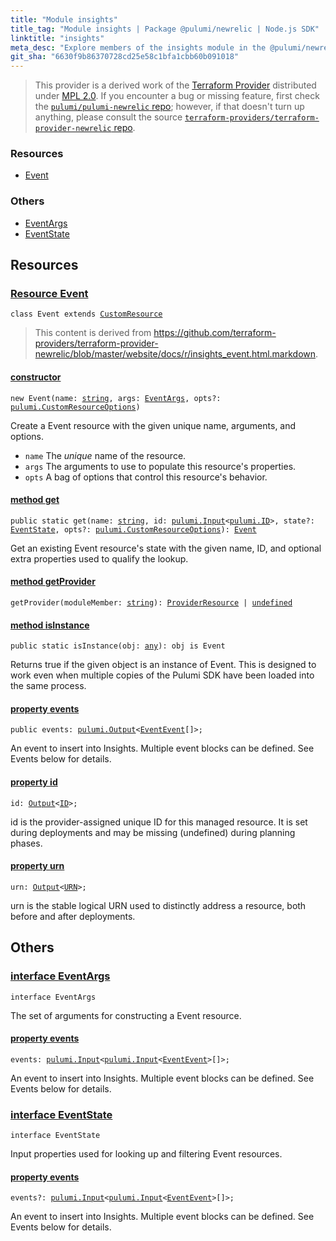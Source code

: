 ```yaml
---
title: "Module insights"
title_tag: "Module insights | Package @pulumi/newrelic | Node.js SDK"
linktitle: "insights"
meta_desc: "Explore members of the insights module in the @pulumi/newrelic package."
git_sha: "6630f9b86370728cd25e58c1bfa1cbb60b091018"
---
```


<!-- WARNING: this page was generated by a tool. Do not edit it by hand. -->
<!-- To change it, please see https://github.com/pulumi/docs/tree/master/tools/tscdocgen. -->


> This provider is a derived work of the [Terraform Provider](https://github.com/terraform-providers/terraform-provider-newrelic)
> distributed under [MPL 2.0](https://www.mozilla.org/en-US/MPL/2.0/). If you encounter a bug or missing feature,
> first check the [`pulumi/pulumi-newrelic` repo](https://github.com/pulumi/pulumi-newrelic/issues); however, if that doesn't turn up anything,
> please consult the source [`terraform-providers/terraform-provider-newrelic` repo](https://github.com/terraform-providers/terraform-provider-newrelic/issues).





<h3>Resources</h3>
<ul class="api">
    <li><a href="#Event"><span class="symbol resource"></span>Event</a></li>
</ul>


<h3>Others</h3>
<ul class="api">
    <li><a href="#EventArgs"><span class="symbol api"></span>EventArgs</a></li>
    <li><a href="#EventState"><span class="symbol api"></span>EventState</a></li>
</ul>


<h2 id="resources">Resources</h2>
<h3 class="pdoc-module-header" id="Event" data-link-title="Event">
    <a href="https://github.com/pulumi/pulumi-newrelic/blob/{{< param git_sha >}}/sdk/nodejs/insights/event.ts#L12">
        Resource <strong>Event</strong>
    </a>
</h3>

<pre class="highlight"><code><span class='kr'>class</span> <span class='nx'>Event</span> <span class='kr'>extends</span> <a href='/docs/reference/pkg/nodejs/pulumi/pulumi/#CustomResource'>CustomResource</a></code></pre>

> This content is derived from https://github.com/terraform-providers/terraform-provider-newrelic/blob/master/website/docs/r/insights_event.html.markdown.

<h4 class="pdoc-member-header" id="Event-constructor">
<a class="pdoc-child-name" href="https://github.com/pulumi/pulumi-newrelic/blob/{{< param git_sha >}}/sdk/nodejs/insights/event.ts#L42"> <b>constructor</b></a>
</h4>


<pre class="highlight"><code><span class='kd'></span><span class='kd'>new</span> Event(name: <span class='kd'><a href='https://developer.mozilla.org/en-US/docs/Web/JavaScript/Reference/Global_Objects/String'>string</a></span>, args: <a href='#EventArgs'>EventArgs</a>, opts?: <a href='/docs/reference/pkg/nodejs/pulumi/pulumi/#CustomResourceOptions'>pulumi.CustomResourceOptions</a>)</code></pre>


Create a Event resource with the given unique name, arguments, and options.

* `name` The _unique_ name of the resource.
* `args` The arguments to use to populate this resource&#39;s properties.
* `opts` A bag of options that control this resource&#39;s behavior.

<h4 class="pdoc-member-header" id="Event-get">
<a class="pdoc-child-name" href="https://github.com/pulumi/pulumi-newrelic/blob/{{< param git_sha >}}/sdk/nodejs/insights/event.ts#L21">method <b>get</b></a>
</h4>


<pre class="highlight"><code><span class='kd'>public static </span>get(name: <span class='kd'><a href='https://developer.mozilla.org/en-US/docs/Web/JavaScript/Reference/Global_Objects/String'>string</a></span>, id: <a href='/docs/reference/pkg/nodejs/pulumi/pulumi/#Input'>pulumi.Input</a>&lt;<a href='/docs/reference/pkg/nodejs/pulumi/pulumi/#ID'>pulumi.ID</a>&gt;, state?: <a href='#EventState'>EventState</a>, opts?: <a href='/docs/reference/pkg/nodejs/pulumi/pulumi/#CustomResourceOptions'>pulumi.CustomResourceOptions</a>): <a href='#Event'>Event</a></code></pre>


Get an existing Event resource's state with the given name, ID, and optional extra
properties used to qualify the lookup.

<h4 class="pdoc-member-header" id="Event-getProvider">
<a class="pdoc-child-name" href="https://github.com/pulumi/pulumi-newrelic/blob/{{< param git_sha >}}/sdk/nodejs/insights/event.ts#L12">method <b>getProvider</b></a>
</h4>


<pre class="highlight"><code><span class='kd'></span>getProvider(moduleMember: <span class='kd'><a href='https://developer.mozilla.org/en-US/docs/Web/JavaScript/Reference/Global_Objects/String'>string</a></span>): <a href='/docs/reference/pkg/nodejs/pulumi/pulumi/#ProviderResource'>ProviderResource</a> | <span class='kd'><a href='https://developer.mozilla.org/en-US/docs/Web/JavaScript/Reference/Global_Objects/undefined'>undefined</a></span></code></pre>

<h4 class="pdoc-member-header" id="Event-isInstance">
<a class="pdoc-child-name" href="https://github.com/pulumi/pulumi-newrelic/blob/{{< param git_sha >}}/sdk/nodejs/insights/event.ts#L32">method <b>isInstance</b></a>
</h4>


<pre class="highlight"><code><span class='kd'>public static </span>isInstance(obj: <span class='kd'><a href='https://www.typescriptlang.org/docs/handbook/basic-types.html#any'>any</a></span>): obj is Event</code></pre>


Returns true if the given object is an instance of Event.  This is designed to work even
when multiple copies of the Pulumi SDK have been loaded into the same process.

<h4 class="pdoc-member-header" id="Event-events">
<a class="pdoc-child-name" href="https://github.com/pulumi/pulumi-newrelic/blob/{{< param git_sha >}}/sdk/nodejs/insights/event.ts#L42">property <b>events</b></a>
</h4>

<pre class="highlight"><code><span class='kd'>public </span>events: <a href='/docs/reference/pkg/nodejs/pulumi/pulumi/#Output'>pulumi.Output</a>&lt;<a href='/docs/reference/pkg/nodejs/pulumi/newrelic/types/output/#EventEvent'>EventEvent</a>[]&gt;;</code></pre>

An event to insert into Insights. Multiple event blocks can be defined. See Events below for details.

<h4 class="pdoc-member-header" id="Event-id">
<a class="pdoc-child-name" href="https://github.com/pulumi/pulumi-newrelic/blob/{{< param git_sha >}}/sdk/nodejs/insights/event.ts#L12">property <b>id</b></a>
</h4>

<pre class="highlight"><code><span class='kd'></span>id: <a href='/docs/reference/pkg/nodejs/pulumi/pulumi/#Output'>Output</a>&lt;<a href='/docs/reference/pkg/nodejs/pulumi/pulumi/#ID'>ID</a>&gt;;</code></pre>

id is the provider-assigned unique ID for this managed resource.  It is set during
deployments and may be missing (undefined) during planning phases.

<h4 class="pdoc-member-header" id="Event-urn">
<a class="pdoc-child-name" href="https://github.com/pulumi/pulumi-newrelic/blob/{{< param git_sha >}}/sdk/nodejs/insights/event.ts#L12">property <b>urn</b></a>
</h4>

<pre class="highlight"><code><span class='kd'></span>urn: <a href='/docs/reference/pkg/nodejs/pulumi/pulumi/#Output'>Output</a>&lt;<a href='/docs/reference/pkg/nodejs/pulumi/pulumi/#URN'>URN</a>&gt;;</code></pre>

urn is the stable logical URN used to distinctly address a resource, both before and after
deployments.



<h2 id="apis">Others</h2>
<h3 class="pdoc-module-header" id="EventArgs" data-link-title="EventArgs">
    <a href="https://github.com/pulumi/pulumi-newrelic/blob/{{< param git_sha >}}/sdk/nodejs/insights/event.ts#L88">
        interface <strong>EventArgs</strong>
    </a>
</h3>

<pre class="highlight"><code><span class='kr'>interface</span> <span class='nx'>EventArgs</span></code></pre>

The set of arguments for constructing a Event resource.

<h4 class="pdoc-member-header" id="EventArgs-events">
<a class="pdoc-child-name" href="https://github.com/pulumi/pulumi-newrelic/blob/{{< param git_sha >}}/sdk/nodejs/insights/event.ts#L92">property <b>events</b></a>
</h4>

<pre class="highlight"><code><span class='kd'></span>events: <a href='/docs/reference/pkg/nodejs/pulumi/pulumi/#Input'>pulumi.Input</a>&lt;<a href='/docs/reference/pkg/nodejs/pulumi/pulumi/#Input'>pulumi.Input</a>&lt;<a href='/docs/reference/pkg/nodejs/pulumi/newrelic/types/input/#EventEvent'>EventEvent</a>&gt;[]&gt;;</code></pre>

An event to insert into Insights. Multiple event blocks can be defined. See Events below for details.

<h3 class="pdoc-module-header" id="EventState" data-link-title="EventState">
    <a href="https://github.com/pulumi/pulumi-newrelic/blob/{{< param git_sha >}}/sdk/nodejs/insights/event.ts#L78">
        interface <strong>EventState</strong>
    </a>
</h3>

<pre class="highlight"><code><span class='kr'>interface</span> <span class='nx'>EventState</span></code></pre>

Input properties used for looking up and filtering Event resources.

<h4 class="pdoc-member-header" id="EventState-events">
<a class="pdoc-child-name" href="https://github.com/pulumi/pulumi-newrelic/blob/{{< param git_sha >}}/sdk/nodejs/insights/event.ts#L82">property <b>events</b></a>
</h4>

<pre class="highlight"><code><span class='kd'></span>events?: <a href='/docs/reference/pkg/nodejs/pulumi/pulumi/#Input'>pulumi.Input</a>&lt;<a href='/docs/reference/pkg/nodejs/pulumi/pulumi/#Input'>pulumi.Input</a>&lt;<a href='/docs/reference/pkg/nodejs/pulumi/newrelic/types/input/#EventEvent'>EventEvent</a>&gt;[]&gt;;</code></pre>

An event to insert into Insights. Multiple event blocks can be defined. See Events below for details.

